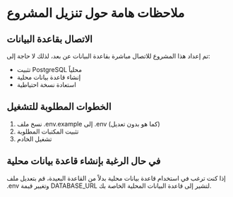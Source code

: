 # ملاحظات هامة حول تنزيل المشروع

## الاتصال بقاعدة البيانات
تم إعداد هذا المشروع للاتصال مباشرة بقاعدة البيانات عن بعد، لذلك لا حاجة إلى:
- تثبيت PostgreSQL محلياً
- إنشاء قاعدة بيانات محلية
- استعادة نسخة احتياطية

## الخطوات المطلوبة للتشغيل
1. نسخ ملف .env.example إلى .env (كما هو بدون تعديل)
2. تثبيت المكتبات المطلوبة
3. تشغيل الخادم

## في حال الرغبة بإنشاء قاعدة بيانات محلية
إذا كنت ترغب في استخدام قاعدة بيانات محلية بدلاً من القاعدة البعيدة، قم بتعديل ملف .env
وتغيير قيمة DATABASE_URL لتشير إلى قاعدة البيانات المحلية الخاصة بك.
